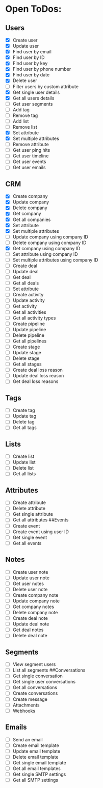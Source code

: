 # Open ToDos:
## Users
* [x] Create user
* [x] Update user
* [x] Find user by email
* [x] Find user by ID
* [x] Find user by key
* [x] Find user by phone number
* [x] Find user by date
* [x] Delete user
* [ ] Filter users by custom attribute
* [x] Get single user details
* [x] Get all users details
* [ ] Get user segments
* [ ] Add tag
* [ ] Remove tag
* [ ] Add list
* [ ] Remove list
* [x] Set attribute
* [x] Set multiple attributes
* [ ] Remove attribute
* [ ] Get user ping hits
* [ ] Get user timeline
* [ ] Get user events
* [ ] Get user emails
## CRM
* [x] Create company
* [x] Update company
* [x] Delete company
* [x] Get company
* [x] Get all companies
* [x] Set attribute
* [x] Set multiple attributes
* [ ] Update company using company ID
* [ ] Delete company using company ID
* [x] Get company using company ID
* [ ] Set attribute using company ID
* [ ] Set multiple attributes using company ID
* [ ] Create deal
* [ ] Update deal
* [ ] Get deal
* [ ] Get all deals
* [ ] Set attribute
* [ ] Create activity
* [ ] Update activity
* [ ] Get activity
* [ ] Get all activities
* [ ] Get all activity types
* [ ] Create pipeline
* [ ] Update pipeline
* [ ] Delete pipeline
* [ ] Get all pipelines
* [ ] Create stage
* [ ] Update stage
* [ ] Delete stage
* [ ] Get all stages
* [ ] Create deal loss reason
* [ ] Update deal loss reason
* [ ] Get deal loss reasons
## Tags
* [ ] Create tag
* [ ] Update tag
* [ ] Delete tag
* [ ] Get all tags
## Lists
* [ ] Create list
* [ ] Update list
* [ ] Delete list
* [ ] Get all lists
## Attributes
* [ ] Create attribute
* [ ] Delete attribute
* [ ] Get single attribute
* [ ] Get all attributes
##Events
* [ ] Create event
* [ ] Create event using user ID
* [ ] Get single event
* [ ] Get all events
## Notes
* [ ] Create user note
* [ ] Update user note
* [ ] Get user notes
* [ ] Delete user note
* [ ] Create company note
* [ ] Update company note
* [ ] Get company notes
* [ ] Delete company note
* [ ] Create deal note
* [ ] Update deal note
* [ ] Get deal notes
* [ ] Delete deal note
## Segments
* [ ] View segment users
* [ ] List all segments
##Conversations
* [ ] Get single conversation
* [ ] Get single user conversations
* [ ] Get all conversations
* [ ] Create conversations
* [ ] Create message
* [ ] Attachments
* [ ] Webhooks
## Emails
* [ ] Send an email
* [ ] Create email template
* [ ] Update email template
* [ ] Delete email template
* [ ] Get single email template
* [ ] Get all email templates
* [ ] Get single SMTP settings
* [ ] Get all SMTP settings
